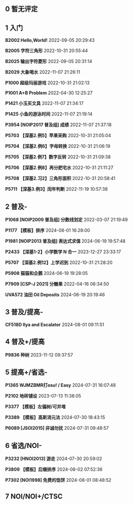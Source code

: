## 0 暂无评定
## 1 入门
**B2002 Hello,World!**
2022-09-05 20:29:43

**B2005 字符三角形**
2022-10-31 20:55:44

**B2025 输出字符菱形**
2022-09-05 20:31:14

**B2029 大象喝水**
2022-11-07 21:26:11

**P1000 超级玛丽游戏**
2022-10-31 21:02:13

**P1001 A+B Problem**
2022-04-30 12:25:27

**P1421 小玉买文具**
2022-11-07 21:34:17

**P1425 小鱼的游泳时间**
2022-11-07 21:19:14

**P3954 [NOIP2017 普及组] 成绩**
2022-11-07 21:37:18

**P5703 【深基2.例5】苹果采购**
2022-10-31 21:05:04

**P5704 【深基2.例6】字母转换**
2022-10-31 21:06:19

**P5705 【深基2.例7】数字反转**
2022-10-31 21:09:38

**P5706 【深基2.例8】再分肥宅水**
2022-10-31 21:11:27

**P5708 【深基2.习2】三角形面积**
2022-10-31 20:58:41

**P5711 【深基3.例3】闰年判断**
2022-11-19 10:57:38
## 2 普及-
**P1068 [NOIP2009 普及组] 分数线划定**
2022-03-07 21:19:49

**P1177 【模板】排序**
2024-08-01 16:28:00

**P1981 [NOIP2013 普及组] 表达式求值**
2024-06-19 19:57:48

**P2433 【深基1-2】小学数学 N 合一**
2023-12-27 23:33:17

**P5707 【深基2.例12】上学迟到**
2022-10-31 21:28:20

**P5908 猫猫和企鹅**
2024-06-19 19:28:05

**P7909 [CSP-J 2021] 分糖果**
2022-04-16 06:34:50

**UVA572 油田 Oil Deposits**
2024-06-19 20:19:46
## 3 普及/提高-
**CF518D Ilya and Escalator**
2024-08-01 09:11:51
## 4 普及+/提高
**P9836 种树**
2023-11-12 09:37:57
## 5 提高+/省选-
**P1365 WJMZBMR打osu! / Easy**
2024-07-31 16:07:48

**P2102 地砖铺设**
2023-07-13 11:38:05

**P3377 【模板】左偏树/可并堆**

**P3389 【模板】高斯消元法**
2024-07-30 18:43:15

**P6089 [JSOI2015] 非诚勿扰**
2024-07-31 09:48:57
## 6 省选/NOI-
**P3232 [HNOI2013] 游走**
2024-07-30 20:59:02

**P3809 【模板】后缀排序**
2024-08-02 07:52:36

**P7302 [NOI1998] 免费的馅饼**
2024-08-01 08:48:52
## 7 NOI/NOI+/CTSC